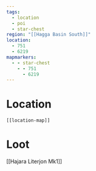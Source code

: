 ```yaml
---
tags:
  - location
  - poi
  - star-chest
region: "[[Hagga Basin South]]"
location:
  - 751
  - 6219
mapmarkers:
  - - star-chest
    - - 751
      - 6219
---
```

# Location
```meta-bind-embed
[[location-map]]
```
# Loot
[[Hajara Literjon Mk1]]

